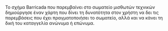 Το σχήμα Barricada που παρεμβαίνει στο σωματείο μισθωτών τεχνικών δημιούργησε έναν χάρτη που δίνει τη δυνατότητα στον χρήστη να δει τις παρεμβάσεις που έχει πραγματοποιήσει το σωματείο, αλλά και να κάνει τη δική του καταγγελία ανώνυμα ή επώνυμα.
